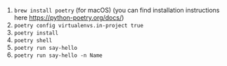 1) `brew install poetry` (for macOS) (you can find installation instructions here https://python-poetry.org/docs/)
1) `poetry config virtualenvs.in-project true`
1) `poetry install`
1) `poetry shell`
1) `poetry run say-hello`
1) `poetry run say-hello -n Name`
   

